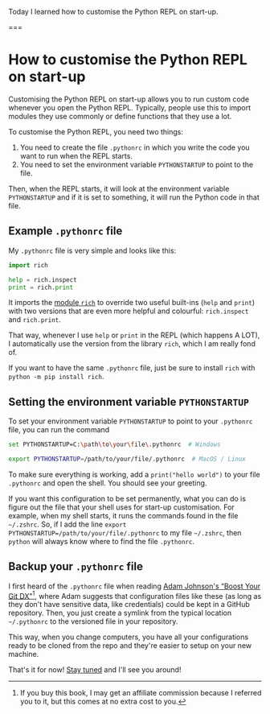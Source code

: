 Today I learned how to customise the Python REPL on start-up.

===


# How to customise the Python REPL on start-up

Customising the Python REPL on start-up allows you to run custom code whenever you open the Python REPL.
Typically, people use this to import modules they use commonly or define functions that they use a lot.

To customise the Python REPL, you need two things:

 1. You need to create the file `.pythonrc` in which you write the code you want to run when the REPL starts.
 2. You need to set the environment variable `PYTHONSTARTUP` to point to the file.

Then, when the REPL starts, it will look at the environment variable `PYTHONSTARTUP` and if it is set to something, it will run the Python code in that file.


## Example `.pythonrc` file

My `.pythonrc` file is very simple and looks like this:

```py
import rich

help = rich.inspect
print = rich.print
```

It imports the [module `rich`](https://rich.readthedocs.io) to override two useful built-ins (`help` and `print`) with two versions that are even more helpful and colourful: `rich.inspect` and `rich.print`.

That way, whenever I use `help` or `print` in the REPL (which happens A LOT), I automatically use the version from the library `rich`, which I am really fond of.

If you want to have the same `.pythonrc` file, just be sure to install `rich` with `python -m pip install rich`.


## Setting the environment variable `PYTHONSTARTUP`

To set your environment variable `PYTHONSTARTUP` to point to your `.pythonrc` file, you can run the command

```bash
set PYTHONSTARTUP=C:\path\to\your\file\.pythonrc  # Windows
```

```bash
export PYTHONSTARTUP=/path/to/your/file/.pythonrc  # MacOS / Linux
```

To make sure everything is working, add a `print("hello world")` to your file `.pythonrc` and open the shell.
You should see your greeting.

If you want this configuration to be set permanently, what you can do is figure out the file that your shell uses for start-up customisation.
For example, when my shell starts, it runs the commands found in the file `~/.zshrc`.
So, if I add the line `export PYTHONSTARTUP=/path/to/your/file/.pythonrc` to my file `~/.zshrc`, then `python` will always know where to find the file `.pythonrc`.


## Backup your `.pythonrc` file

I first heard of the `.pythonrc` file when reading [Adam Johnson's “Boost Your Git DX”][boost-git-dx][^1], where Adam suggests that configuration files like these (as long as they don't have sensitive data, like credentials) could be kept in a GitHub repository.
Then, you just create a symlink from the typical location `~/.pythonrc` to the versioned file in your repository.

This way, when you change computers, you have all your configurations ready to be cloned from the repo and they're easier to setup on your new machine.


[boost-git-dx]: https://gumroad.com/a/817193683/wlrcr
[^1]: If you buy this book, I may get an affiliate commission because I referred you to it, but this comes at no extra cost to you.


That's it for now! [Stay tuned][subscribe] and I'll see you around!

[subscribe]: /subscribe
